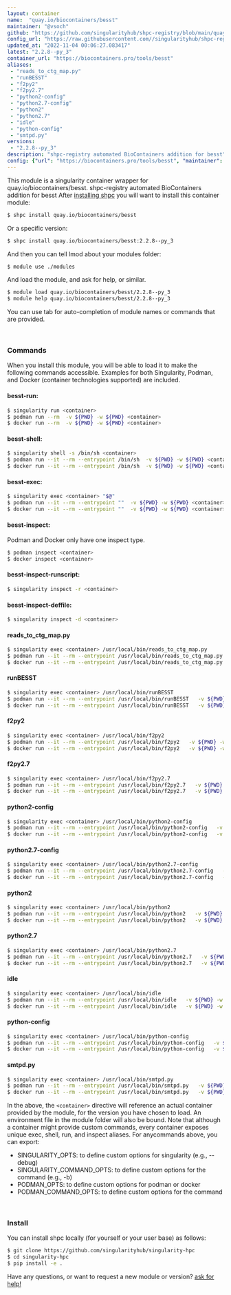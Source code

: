 ```yaml
---
layout: container
name:  "quay.io/biocontainers/besst"
maintainer: "@vsoch"
github: "https://github.com/singularityhub/shpc-registry/blob/main/quay.io/biocontainers/besst/container.yaml"
config_url: "https://raw.githubusercontent.com//singularityhub/shpc-registry/main/quay.io/biocontainers/besst/container.yaml"
updated_at: "2022-11-04 00:06:27.083417"
latest: "2.2.8--py_3"
container_url: "https://biocontainers.pro/tools/besst"
aliases:
 - "reads_to_ctg_map.py"
 - "runBESST"
 - "f2py2"
 - "f2py2.7"
 - "python2-config"
 - "python2.7-config"
 - "python2"
 - "python2.7"
 - "idle"
 - "python-config"
 - "smtpd.py"
versions:
 - "2.2.8--py_3"
description: "shpc-registry automated BioContainers addition for besst"
config: {"url": "https://biocontainers.pro/tools/besst", "maintainer": "@vsoch", "description": "shpc-registry automated BioContainers addition for besst", "latest": {"2.2.8--py_3": "sha256:8bc0e817847371a7cbc49dcc9780a94476131f659e4e4b30fec5c054dbe23b23"}, "tags": {"2.2.8--py_3": "sha256:8bc0e817847371a7cbc49dcc9780a94476131f659e4e4b30fec5c054dbe23b23"}, "docker": "quay.io/biocontainers/besst", "aliases": {"reads_to_ctg_map.py": "/usr/local/bin/reads_to_ctg_map.py", "runBESST": "/usr/local/bin/runBESST", "f2py2": "/usr/local/bin/f2py2", "f2py2.7": "/usr/local/bin/f2py2.7", "python2-config": "/usr/local/bin/python2-config", "python2.7-config": "/usr/local/bin/python2.7-config", "python2": "/usr/local/bin/python2", "python2.7": "/usr/local/bin/python2.7", "idle": "/usr/local/bin/idle", "python-config": "/usr/local/bin/python-config", "smtpd.py": "/usr/local/bin/smtpd.py"}}
---
```


This module is a singularity container wrapper for quay.io/biocontainers/besst.
shpc-registry automated BioContainers addition for besst
After [installing shpc](#install) you will want to install this container module:


```bash
$ shpc install quay.io/biocontainers/besst
```

Or a specific version:

```bash
$ shpc install quay.io/biocontainers/besst:2.2.8--py_3
```

And then you can tell lmod about your modules folder:

```bash
$ module use ./modules
```

And load the module, and ask for help, or similar.

```bash
$ module load quay.io/biocontainers/besst/2.2.8--py_3
$ module help quay.io/biocontainers/besst/2.2.8--py_3
```

You can use tab for auto-completion of module names or commands that are provided.

<br>

### Commands

When you install this module, you will be able to load it to make the following commands accessible.
Examples for both Singularity, Podman, and Docker (container technologies supported) are included.

#### besst-run:

```bash
$ singularity run <container>
$ podman run --rm  -v ${PWD} -w ${PWD} <container>
$ docker run --rm  -v ${PWD} -w ${PWD} <container>
```

#### besst-shell:

```bash
$ singularity shell -s /bin/sh <container>
$ podman run --it --rm --entrypoint /bin/sh  -v ${PWD} -w ${PWD} <container>
$ docker run --it --rm --entrypoint /bin/sh  -v ${PWD} -w ${PWD} <container>
```

#### besst-exec:

```bash
$ singularity exec <container> "$@"
$ podman run --it --rm --entrypoint ""  -v ${PWD} -w ${PWD} <container> "$@"
$ docker run --it --rm --entrypoint ""  -v ${PWD} -w ${PWD} <container> "$@"
```

#### besst-inspect:

Podman and Docker only have one inspect type.

```bash
$ podman inspect <container>
$ docker inspect <container>
```

#### besst-inspect-runscript:

```bash
$ singularity inspect -r <container>
```

#### besst-inspect-deffile:

```bash
$ singularity inspect -d <container>
```


#### reads_to_ctg_map.py

```bash
$ singularity exec <container> /usr/local/bin/reads_to_ctg_map.py
$ podman run --it --rm --entrypoint /usr/local/bin/reads_to_ctg_map.py   -v ${PWD} -w ${PWD} <container> -c " $@"
$ docker run --it --rm --entrypoint /usr/local/bin/reads_to_ctg_map.py   -v ${PWD} -w ${PWD} <container> -c " $@"
```


#### runBESST

```bash
$ singularity exec <container> /usr/local/bin/runBESST
$ podman run --it --rm --entrypoint /usr/local/bin/runBESST   -v ${PWD} -w ${PWD} <container> -c " $@"
$ docker run --it --rm --entrypoint /usr/local/bin/runBESST   -v ${PWD} -w ${PWD} <container> -c " $@"
```


#### f2py2

```bash
$ singularity exec <container> /usr/local/bin/f2py2
$ podman run --it --rm --entrypoint /usr/local/bin/f2py2   -v ${PWD} -w ${PWD} <container> -c " $@"
$ docker run --it --rm --entrypoint /usr/local/bin/f2py2   -v ${PWD} -w ${PWD} <container> -c " $@"
```


#### f2py2.7

```bash
$ singularity exec <container> /usr/local/bin/f2py2.7
$ podman run --it --rm --entrypoint /usr/local/bin/f2py2.7   -v ${PWD} -w ${PWD} <container> -c " $@"
$ docker run --it --rm --entrypoint /usr/local/bin/f2py2.7   -v ${PWD} -w ${PWD} <container> -c " $@"
```


#### python2-config

```bash
$ singularity exec <container> /usr/local/bin/python2-config
$ podman run --it --rm --entrypoint /usr/local/bin/python2-config   -v ${PWD} -w ${PWD} <container> -c " $@"
$ docker run --it --rm --entrypoint /usr/local/bin/python2-config   -v ${PWD} -w ${PWD} <container> -c " $@"
```


#### python2.7-config

```bash
$ singularity exec <container> /usr/local/bin/python2.7-config
$ podman run --it --rm --entrypoint /usr/local/bin/python2.7-config   -v ${PWD} -w ${PWD} <container> -c " $@"
$ docker run --it --rm --entrypoint /usr/local/bin/python2.7-config   -v ${PWD} -w ${PWD} <container> -c " $@"
```


#### python2

```bash
$ singularity exec <container> /usr/local/bin/python2
$ podman run --it --rm --entrypoint /usr/local/bin/python2   -v ${PWD} -w ${PWD} <container> -c " $@"
$ docker run --it --rm --entrypoint /usr/local/bin/python2   -v ${PWD} -w ${PWD} <container> -c " $@"
```


#### python2.7

```bash
$ singularity exec <container> /usr/local/bin/python2.7
$ podman run --it --rm --entrypoint /usr/local/bin/python2.7   -v ${PWD} -w ${PWD} <container> -c " $@"
$ docker run --it --rm --entrypoint /usr/local/bin/python2.7   -v ${PWD} -w ${PWD} <container> -c " $@"
```


#### idle

```bash
$ singularity exec <container> /usr/local/bin/idle
$ podman run --it --rm --entrypoint /usr/local/bin/idle   -v ${PWD} -w ${PWD} <container> -c " $@"
$ docker run --it --rm --entrypoint /usr/local/bin/idle   -v ${PWD} -w ${PWD} <container> -c " $@"
```


#### python-config

```bash
$ singularity exec <container> /usr/local/bin/python-config
$ podman run --it --rm --entrypoint /usr/local/bin/python-config   -v ${PWD} -w ${PWD} <container> -c " $@"
$ docker run --it --rm --entrypoint /usr/local/bin/python-config   -v ${PWD} -w ${PWD} <container> -c " $@"
```


#### smtpd.py

```bash
$ singularity exec <container> /usr/local/bin/smtpd.py
$ podman run --it --rm --entrypoint /usr/local/bin/smtpd.py   -v ${PWD} -w ${PWD} <container> -c " $@"
$ docker run --it --rm --entrypoint /usr/local/bin/smtpd.py   -v ${PWD} -w ${PWD} <container> -c " $@"
```



In the above, the `<container>` directive will reference an actual container provided
by the module, for the version you have chosen to load. An environment file in the
module folder will also be bound. Note that although a container
might provide custom commands, every container exposes unique exec, shell, run, and
inspect aliases. For anycommands above, you can export:

 - SINGULARITY_OPTS: to define custom options for singularity (e.g., --debug)
 - SINGULARITY_COMMAND_OPTS: to define custom options for the command (e.g., -b)
 - PODMAN_OPTS: to define custom options for podman or docker
 - PODMAN_COMMAND_OPTS: to define custom options for the command

<br>

### Install

You can install shpc locally (for yourself or your user base) as follows:

```bash
$ git clone https://github.com/singularityhub/singularity-hpc
$ cd singularity-hpc
$ pip install -e .
```

Have any questions, or want to request a new module or version? [ask for help!](https://github.com/singularityhub/singularity-hpc/issues)